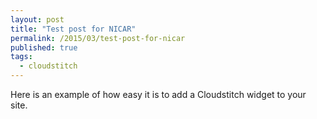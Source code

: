 ```yaml
---
layout: post
title: "Test post for NICAR"
permalink: /2015/03/test-post-for-nicar
published: true
tags:
  - cloudstitch
---
```


Here is an example of how easy it is to add a Cloudstitch widget to your site.

<script src="//static.cloudstitch.io/cloudstitch.js"></script>

<div style="width:100%; height:300px" widget="visualizations/shaded-usa-map"></div>

